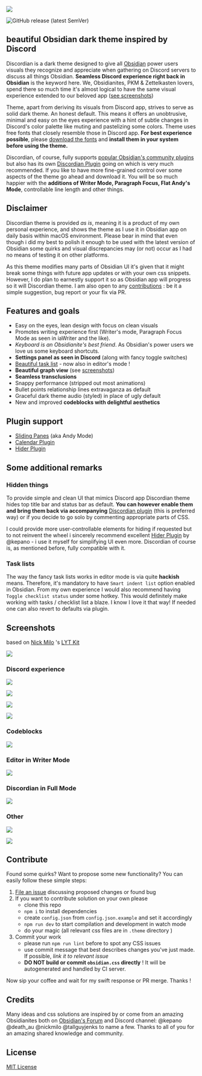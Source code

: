 ![](media/discordian-logo.png)

![GitHub release (latest SemVer)](https://img.shields.io/badge/dynamic/json?style=for-the-badge&color=6f5dc8&label=Release&query=version&url=https%3A%2F%2Fraw.githubusercontent.com%2Fradekkozak%2Fdiscordian%2Fmaster%2Fpackage.json%3Ftoken%3DAAU6DK7SNRKSVY6LXG7OLS274EOXA)

## beautiful Obsidian dark theme inspired by Discord 

Discordian is a dark theme designed to give all [Obsidian](https://obsidian.md) power users visuals they recognize and appreciate 
when gathering on Discord servers to discuss all things Obsidian. **Seamless Discord experience right back in Obsidian** 
is the keyword here. We, Obsidianites, PKM & Zettelkasten lovers, spend there so much time it's almost logical 
to have the same visual experience extended to our beloved app ([see screenshots](#screenshots))   

Theme, apart from deriving its visuals from Discord app, strives to serve as solid dark theme. An honest default. 
This means it offers an unobtrusive, minimal and easy on the eyes experience with a hint of subtle changes in 
Discord's color palette like muting and pastelizing some colors. Theme uses free fonts that closely resemble those in 
Discord app. **For best experience possible**, please [download the fonts](https://github.com/radekkozak/discordian/raw/master/media/fonts.zip) 
and **install them in your system before using the theme.**

Discordian, of course, fully supports [popular Obsidian's community plugins](#plugin-support) but also has its own 
[Discordian Plugin](https://github.com/radekkozak/discordian-plugin) going on which is very much recommended. 
If you like to have more fine-grained control over some aspects of the theme go ahead and download it. 
You will be so much happier with the **additions of Writer Mode, Paragraph Focus, Flat Andy's Mode**, controllable 
line length and other things.

## Disclaimer

Discordian theme is provided *as is*, meaning it is a product of my own personal experience, and shows the theme as I 
use it in Obsidian app on daily basis within macOS environment. Please bear in mind that even though i did my best to polish it 
enough to be used with the latest version of Obsidian some quirks and visual discrepancies may (or not) occur 
as I had no means of testing it on other platforms. 
  
As this theme modifies many parts of Obsidian UI it's given that it might break some things with future 
app updates or with your own css snippets. However, I do plan to earnestly support it so as Obsidian app 
will progress so it will Discordian theme. I am also open to any [contributions](#contribute) : 
be it a simple suggestion, bug report or your fix via PR.    

## Features and goals

- Easy on the eyes, lean design with focus on clean visuals 
- Promotes writing experience first (Writer's mode, Paragraph Focus Mode as seen in iaWriter and the like).  
- *Keyboard is an Obsidianite's best friend*. As Obsidian's power users we love us some keyboard shortcuts.
- **Settings panel as seen in Discord** (along with fancy toggle switches) 
- [Beautiful task list](#task-lists) - now also in editor's mode !
- **Beautiful graph view** (see [screenshots](#screenshots)) 
- **Seamless transclusions**
- Snappy performance (stripped out most animations) 
- Bullet points relationship lines extravaganza as default
- Graceful dark theme audio (styled) in place of ugly default 
- New and improved **codeblocks with delightful aesthetics**

## Plugin support

- [Sliding Panes](https://github.com/deathau/sliding-panes-obsidian) (aka Andy Mode)
- [Calendar Plugin](https://github.com/liamcain/obsidian-calendar-plugin)
- [Hider Plugin](https://github.com/kepano/obsidian-hider)

## Some additional remarks 

### Hidden things

To provide simple and clean UI that mimics Discord app Discordian theme hides top title bar and status bar as default. 
**You can however enable them and bring them back via accompanying** [Discordian plugin](https://github.com/radekkozak/discordian-plugin) 
(this is preferred way) or if you decide to go solo by commenting appropriate parts of CSS.

I could provide more user-controllable elements for hiding if requested but to not reinvent the wheel i sincerely recommend
excellent [Hider Plugin](https://github.com/kepano/obsidian-hider) by @kepano - i use it myself for simplifying UI
even more. Discordian of course is, as mentioned before, fully compatible with it.

### Task lists

The way the fancy task lists works in editor mode is via quite **hackish** means. Therefore, it's mandatory 
to have `Smart indent list` option enabled in Obsidian. From my own experience I would also recommend having 
`Toggle checklist status` under some hotkey. This would definitely make working with tasks / checklist list a blaze.
I know I love it that way! If needed one can also revert to defaults via plugin.  

## Screenshots

based on [Nick Milo](https://github.com/nickmilo) 's [LYT Kit](https://www.linkingyourthinking.com)

![](media/screenshots/discordian-graph-view.png)

### Discord experience 

![](media/screenshots/discordian-settings.png)

![](media/screenshots/discordian-commands.png)

![](media/screenshots/discordian-tables.png)

![](media/screenshots/discordian-tasks.png)

### Codeblocks

![](media/screenshots/discordian-codeblocks.png)

### Editor in Writer Mode

![](media/screenshots/discordian-editor-mode.png)

### Discordian in Full Mode

![](media/screenshots/discordian-full-mode.png)

### Other

![](media/screenshots/discordian-calendar.png)

![](media/screenshots/discordian-preview-popover.png)

## Contribute

Found some quirks? Want to propose some new functionality? 
You can easily follow these simple steps:

1. [File an issue](https://github.com/radekkozak/discordian/issues/new) discussing proposed changes or found bug
2. If you want to contribute solution on your own please
    - clone this repo
    - `npm i` to install dependencies
    - create `config.json` from `config.json.example` and set it accordingly
    - `npm run dev` to start compilation and development in watch mode
    - do your magic (all relevant css files are in `.theme` directory )
3. Commit your work
    - please run `npm run lint` before to spot any CSS issues 
    - use commit message that best describes changes you've just made. If possible, *link it to relevant issue*  
    - **DO NOT build or commit `obsidian.css` directly** ! It will be autogenerated and handled by CI server.  

Now sip your coffee and wait for my swift response or PR merge. Thanks !

## Credits

Many ideas and css solutions are inspired by or come from an amazing Obsidianites both on 
[Obsidian's Forum](http://forum.obsidian.md/) and Discord channel: @kepano @death_au @nickmilo @tallguyjenks 
to name a few. Thanks to all of you for an amazing shared knowledge and community.  

## License

[MIT License](./LICENSE)